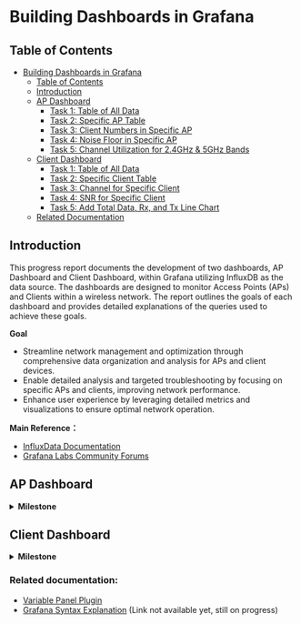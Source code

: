 # Building Dashboards in Grafana

## Table of Contents
- [Building Dashboards in Grafana](#building-dashboards-in-grafana)
  - [Table of Contents](#table-of-contents)
  - [Introduction](#introduction)
  - [AP Dashboard](#ap-dashboard)
      - [Task 1: Table of All Data](#task-1-table-of-all-data)
      - [Task 2: Specific AP Table](#task-2-specific-ap-table)
      - [Task 3: Client Numbers in Specific AP](#task-3-client-numbers-in-specific-ap)
      - [Task 4: Noise Floor in Specific AP](#task-4-noise-floor-in-specific-ap)
      - [Task 5: Channel Utilization for 2.4GHz & 5GHz Bands](#task-5-channel-utilization-for-24ghz--5ghz-bands)
  - [Client Dashboard](#client-dashboard)
      - [Task 1: Table of All Data](#task-1-table-of-all-data-2)
      - [Task 2: Specific Client Table](#task-2-specific-client-table)
      - [Task 3: Channel for Specific Client](#task-3-channel-for-specific-client)
      - [Task 4: SNR for Specific Client](#task-4-snr-for-specific-client)
      - [Task 5: Add Total Data, Rx, and Tx Line Chart](#task-5-add-total-data-rx-and-tx-line-chart)
  - [Related Documentation](#related-documentation)

## Introduction

This progress report documents the development of two dashboards, AP Dashboard and Client Dashboard, within Grafana utilizing InfluxDB as the data source.  The dashboards are designed to monitor Access Points (APs) and Clients within a wireless network. The report outlines the goals of each dashboard and provides detailed explanations of the queries used to achieve these goals.

**Goal**
- Streamline network management and optimization through comprehensive data organization and analysis for APs and client devices.
- Enable detailed analysis and targeted troubleshooting by focusing on specific APs and clients, improving network performance.
- Enhance user experience by leveraging detailed metrics and visualizations to ensure optimal network operation.

**Main Reference：**

* [InfluxData Documentation](https://docs.influxdata.com/)
* [Grafana Labs Community Forums](https://community.grafana.com/)

## AP Dashboard

<details>
<summary><b> Milestone </b></summary>

## Goal
- Organize and analyze data on wireless access points (APs) through comprehensive tables capturing essential metrics like client numbers, channel utilization, and noise figure (NF).
- Focus on specific APs by creating detailed tables to manage and understand individual unit performances within the network.
- Visualize and present key performance metrics such as client numbers, NF, and channel utilization for specific APs across different frequency bands to enhance network optimization insights.

## Task
- [x] Create a Table including ap_name, radio band, client numbers, channel, EIRP, NF, Channel Quality, Channel Utilization, Channel Busy.
- [x] Create a Table for the specific AP
- [x] Show the client numbers in the specific AP
- [x] Show the NF in the specific AP
- [x] Show the Channel Utilization of 2.4GHZ & 5G in the specific AP  

## Task 1: Table of All Data
    
![image](https://github.com/bmw-ece-ntust/internship/blob/2024-TEEP-4-Alifya/Assets/dashboard/apdas1.jpg)
    
* **Objective**
To create a comprehensive table displaying various parameters of APs across different buildings and floors.
* **Query**
```
from(bucket: "wifi")  
  |> range(start: v.timeRangeStart, stop: v.timeRangeStop)
  |> filter(fn: (r) => r["_measurement"] == "AP")
  |> filter(fn: (r) => r["ap_group_floor"] =~ /^${floor:regex}$/ and r["ap_group_building"] =~ /^${building:regex}$/)
 |> filter(fn: (r) => r["_field"] == "channel_busy" or 
                        r["_field"] == "eirp_10x" or
                        r["_field"] == "radio_mode" or
                        r["_field"] == "sta_count" or
                        r["_field"] == "noise_floor" or
                        r["_field"] == "arm_ch_qual" or
                        r["_field"] == "rx_time" or
                        r["_field"] == "tx_time" or
                        r["_field"] == "channel_interference" or
                        r["_field"] == "channel_free")
 |> pivot(rowKey:["_time"], columnKey: ["_field"], valueColumn: "_value")
 |> keep(columns: ["ap_name", 
                     "radio_band",
                     "radio_mode", 
                     "sta_count", 
                     "channel", 
                     "eirp_10x", 
                     "noise_floor", 
                     "arm_ch_qual",
                     "channel_busy",
                     "rx_time",
                     "tx_time",
                     "channel_interference",
                     "channel_free"])  
 |> drop(columns: ["rx_time", "tx_time", "channel_interference", "channel_free"])
 |> group()
```
* **Explanation**
Variables ap_group_building and ap_group_floor were created to filter data based on building and floor. The query uses these variables along with a series of filters to select relevant fields from the "AP" measurement. The data is then pivoted and grouped to display the required columns.

## Task 2: Specific AP Table

![image](https://github.com/bmw-ece-ntust/internship/blob/2024-TEEP-4-Alifya/Assets/dashboard/apdas2.jpg)
    
* **Objective**
To create a table for a specific AP, showing detailed information.
* **Query**
```
from(bucket: "wifi")  
 |> range(start: v.timeRangeStart, stop: v.timeRangeStop)
 |> filter(fn: (r) => r["_measurement"] == "AP")
 |> filter(fn: (r) => r["ap_group_floor"] =~ /^${floor:regex}$/ and r["ap_group_building"] =~ /^${building:regex}$/ and r["ap_name"] =~ /^${apName:regex}$/)
 |> filter(fn: (r) => r["_field"] == "channel_busy" or 
                        r["_field"] == "eirp_10x" or
                        r["_field"] == "radio_mode" or
                        r["_field"] == "sta_count" or
                        r["_field"] == "noise_floor" or
                        r["_field"] == "arm_ch_qual" or
                        r["_field"] == "rx_time" or
                        r["_field"] == "tx_time" or
                        r["_field"] == "channel_interference" or
                        r["_field"] == "channel_free")
 |> pivot(rowKey:["_time"], columnKey: ["_field"], valueColumn: "_value")
 |> keep(columns: ["ap_name", 
                     "radio_band",
                     "radio_mode", 
                     "sta_count", 
                     "channel", 
                     "eirp_10x", 
                     "noise_floor", 
                     "arm_ch_qual",
                     "channel_busy",
                     "rx_time",
                     "tx_time",
                     "channel_interference",
                     "channel_free"])  
 |> drop(columns: ["rx_time", "tx_time", "channel_interference", "channel_free"])
 |> group()
```
* **Explanation**
A variable ap_name was created to filter data for a specific AP. The query follows a similar structure to Task 1 but includes an additional filter for ap_name. The resulting data is pivoted and grouped to display the required columns.

## Task 3: Client Numbers in Specific AP

![image](https://github.com/bmw-ece-ntust/internship/blob/2024-TEEP-4-Alifya/Assets/dashboard/apdas3.jpg)
    
* **Objective**
To visualize the number of clients connected to a specific AP.
* **Query**
```
from(bucket: "wifi")
  |> range(start: v.timeRangeStart, stop: v.timeRangeStop)
  |> filter(fn: (r) => r["_measurement"] == "AP" and r["ap_name"] =~ /^${apName:regex}$/)
  |> filter(fn: (r) => r["_field"] == "sta_count")
  |> pivot(rowKey:["_time"], columnKey: ["_field"], valueColumn: "_value")
  |> keep(columns: ["_time", "sta_count"])
```
* **Explanation**
A bar chart is created using a query that filters data for a specific AP (ap_name) and selects the sta_count field, representing the number of clients.

## Task 4: Noise Floor in Specific AP

![image](https://github.com/bmw-ece-ntust/internship/blob/2024-TEEP-4-Alifya/Assets/dashboard/apdas4.jpg)
    
* **Objective**
To display the noise floor for a specific AP.
* **Query**
```
from(bucket: "wifi")
  |> range(start: v.timeRangeStart, stop: v.timeRangeStop)
  |> filter(fn: (r) => r["_measurement"] == "AP" and r["ap_name"] =~ /^${apName:regex}$/)
  |> filter(fn: (r) => r["_field"] == "noise_floor")
```
* **Explanation**
A query is used to filter data for a specific AP (ap_name) and select the noise_floor field, which is then visualized.

## Task 5: Channel Utilization for 2.4GHz & 5GHz Bands
    
![image](https://github.com/bmw-ece-ntust/internship/blob/2024-TEEP-4-Alifya/Assets/dashboard/apdas5.jpg)

* **Objective**
To calculate and display the channel utilization for 2.4GHz and 5GHz bands in a specific AP.
* **Query**
```
from(bucket: "wifi")
 |> range(start: v.timeRangeStart, stop: v.timeRangeStop)
 |> filter(fn: (r) => r["_measurement"] == "AP" and r["ap_name"] =~ /^${apName:regex}$/)
 |> filter(fn: (r) => r["radio_band"] == "(2.4 or  5.0")
 |> filter(fn: (r) =>   r["_field"] == "rx_time" or
                        r["_field"] == "tx_time" or
                        r["_field"] == "channel_interference" or
                        r["_field"] == "channel_free")
 |> pivot(rowKey:["_time"], columnKey: ["_field"], valueColumn: "_value")
 |> keep(columns: ["ap_name", 
                     "rx_time",
                     "tx_time",
                     "channel_interference",
                     "channel_free"])  
 |> group()
```
* **Explanation**
A pie chart is created using a query that filters data for a specific AP (ap_name) and selects fields related to channel utilization (rx_time, tx_time, channel_interference, channel_free). The query calculates the total utilization for each band and displays it in the chart.

</details>

## Client Dashboard

<details>
<summary><b> Milestone </b></summary>

## Goal
- Develop a detailed table for comprehensive tracking of client devices on a WLAN, including extensive performance metrics and connection details.
- Implement a dedicated table for monitoring specific client performance, enabling targeted analysis and optimization.
- Integrate a line chart to visually represent network traffic data, enhancing real-time monitoring and identification of data flow patterns.

## Task
- [x] Create a Table including User Name, IP Address, MAC Address, Client Health, SNR (dB), Speed, Goodput, Throughput, Usage, Time, WLAN, AP Name, Radio Band (GHz), Channel, Role.
- [x] Create a Table for the specific client
- [x] Show channel for the specific client
- [x] Show SNR for the specific client
- [ ] Add a line chart below the existing charts, displaying three lines: total_data (total_data_bytes), rx (rx_data_bytes), and tx (tx_data_bytes). 

## Task 1: Table of All Data

![image](https://github.com/bmw-ece-ntust/internship/blob/2024-TEEP-4-Alifya/Assets/dashboard/clientdas1.jpg)
    
* **Objective**
To create a comprehensive table displaying various parameters of clients.
* **Query**
```
from(bucket: "wifi")  
  |> range(start: v.timeRangeStart, stop: v.timeRangeStop)
  |> filter(fn: (r) => r["_measurement"] == "Client")
  |> filter(fn: (r) => r["_field"] == "client_health" or 
                        r["_field"] == "snr" or
                        r["_field"] == "speed" or
                        r["_field"] == "total_data_throughput" or
                        r["_field"] == "_time" or
                        r["_field"] == "ssid" or
                        r["_field"] == "channel" or
                        r["_field"] == "radio_band")
 |> pivot(rowKey:["_time"], columnKey: ["_field"], valueColumn: "_value")
 |> keep(columns: ["client_user_name", 
                     "client_ip_address",
                     "sta_mac_address", 
                     "client_health", 
                     "snr", 
                     "speed", 
                     "total_data_throughput", 
                     "_time",
                     "ssid",
                     "ap_name",
                     "radio_band",
                     "channel",
                     "client_role_name"])
 |> group()
```
* **Explanation**
A query is used to filter data from the "Client" measurement and select relevant fields. The data is then pivoted and grouped to display the required columns.

## Task 2: Specific Client Table
    
![image](https://github.com/bmw-ece-ntust/internship/blob/2024-TEEP-4-Alifya/Assets/dashboard/clientdas2.jpg)

* **Objective**
To create a table for a specific client, showing detailed information.
* **Query**
```
from(bucket: "wifi")  
  |> range(start: v.timeRangeStart, stop: v.timeRangeStop)
  |> filter(fn: (r) => r["_measurement"] == "Client")
  |> filter(fn: (r) => r["client_user_name"] =~ /^${userName:regex}$/)
  |> filter(fn: (r) => r["_field"] == "client_health" or 
                        r["_field"] == "snr" or
                        r["_field"] == "speed" or
                        r["_field"] == "total_data_throughput" or
                        r["_field"] == "_time" or
                        r["_field"] == "ssid" or
                        r["_field"] == "channel" or
                        r["_field"] == "radio_band")
 |> pivot(rowKey:["_time"], columnKey: ["_field"], valueColumn: "_value")
 |> keep(columns: ["client_user_name", 
                     "client_ip_address",
                     "sta_mac_address", 
                     "client_health", 
                     "snr", 
                     "speed", 
                     "total_data_throughput", 
                     "_time",
                     "ssid",
                     "ap_name",
                     "radio_band",
                     "channel",
                     "client_role_name"])
 |> group()
```
* **Explanation**
A variable userName was created to filter data for a specific client. The query follows a similar structure to Task 1 but includes an additional filter for userName. The resulting data is pivoted and grouped to display the required columns.

## Task 3: Channel for Specific Client

![image](https://github.com/bmw-ece-ntust/internship/blob/2024-TEEP-4-Alifya/Assets/dashboard/clientdas3.jpg)

* **Objective**
To visualize the channel used by a specific client, represented using bar chart.
* **Query**
```
from(bucket: "wifi")
  |> range(start: v.timeRangeStart, stop: v.timeRangeStop)
  |> filter(fn: (r) => r["_measurement"] == "Client" and r["client_user_name"] =~ /^${userName:regex}$/)
  |> filter(fn: (r) => r["_field"] == "channel")
  |> pivot(rowKey:["_time"], columnKey: ["_field"], valueColumn: "_value")
  |> keep(columns: ["_time", "channel"])
```
* **Explanation**
A bar chart is created using a query that filters data for a specific client (userName) and selects the channel field.

## Task 4: SNR for Specific Client
    
![image](https://github.com/bmw-ece-ntust/internship/blob/2024-TEEP-4-Alifya/Assets/dashboard/clientdas4.jpg)

* **Objective**
To display the Signal-to-Noise Ratio (SNR) for a specific client, represented using line chart (time series).
* **Query**
```
from(bucket: "wifi")
  |> range(start: v.timeRangeStart, stop: v.timeRangeStop)
  |> filter(fn: (r) => r["_measurement"] == "Client" and r["client_user_name"] =~ /^${userName:regex}$/)
  |> filter(fn: (r) => r["_field"] == "snr")
  |> pivot(rowKey:["_time"], columnKey: ["_field"], valueColumn: "_value")
  |> keep(columns: ["_time", "snr"])
```
* **Explanation**
A line chart is created using a query that filters data for a specific client (userName) and selects the snr field.
    
## Task 5: Add Total Data, Rx, and Tx Line Chart

* **Objective**
on progress
* **Query**
```
on progress
```
* **Explanation**
on progress


</details>

### Related documentation:
- [Variable Panel Plugin](https://github.com/bmw-ece-ntust/internship/blob/2024-TEEP-4-Alifya/Grafana/Dashboard_Development/variable_panel_plugin.md#using-the-variable-panel-plugin)
- [Grafana Syntax Explanation](https://) (Link not available yet, still on progress)
